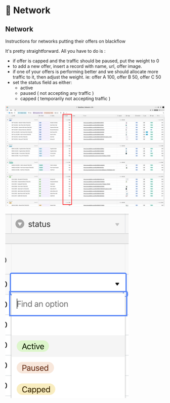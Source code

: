 # 🏦 Network

## Network 

Instructions for networks putting their offers on blackflow

It's pretty straightforward. All you have to do is :

* if offer is capped and the traffic should be  paused, put the weight to 0
* to add a new offer, insert a record with name, url, offer image.
* if one of your offers is performing better and we should allocate more traffic to it, then adjust the weight. ie:  offer A 100, offer B 50, offer C 50
* set the status field as either:
  * active
  * paused \( not accepting any traffic \)
  * capped \( temporarily not accepting traffic \) 

![](../../.gitbook/assets/screen-shot-2020-04-14-at-3.25.09-pm.png)

![](../../.gitbook/assets/image%20%283%29.png)

